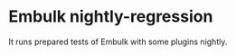 Embulk nightly-regression
==========================

It runs prepared tests of Embulk with some plugins nightly.

